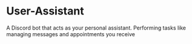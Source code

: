 # User-Assistant
A Discord bot that acts as your personal assistant. Performing tasks like managing messages and appointments you receive
